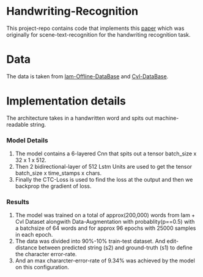 # Handwriting-Recognition
This project-repo contains code that implements this [paper](https://arxiv.org/pdf/1507.05717.pdf) which was originally for scene-text-recognition for the handwriting recognition task. 

# Data
The data is taken from [Iam-Offline-DataBase](http://www.fki.inf.unibe.ch/databases/iam-handwriting-database) and [Cvl-DataBase](https://cvl.tuwien.ac.at/research/cvl-databases/an-off-line-database-for-writer-retrieval-writer-identification-and-word-spotting/).

# Implementation details
The architecture takes in a handwritten word and spits out machine-readable string.
### Model Details
1. The model contains a 6-layered Cnn that spits out a tensor batch_size x 32 x 1 x 512.
2. Then 2 bidirectional-layer of 512 Lstm Units are used to get the tensor batch_size x time_stamps x chars.
3. Finally the CTC-Loss is used to find the loss at the output and then we backprop the gradient of loss.

### Results
1. The model was trained on a total of approx(200,000) words from Iam + Cvl Dataset alongwith Data-Augmentation with probablity(p==0.5) with a batchsize of 64 words and for approx 96 epochs with 25000 samples in each epoch.
2. The data was divided into 90%-10% train-test dataset. And edit-distance between predicted string (s2) and ground-truth (s1) to define the character error-rate. 
3. And an max chararcter-error-rate of 9.34% was achieved by the model on this configuration. 



